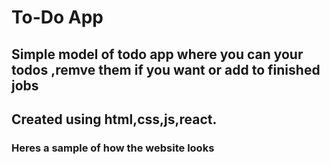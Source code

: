 # To-Do App

##  Simple model of todo app where you can your todos ,remve them if you want or add to finished jobs
## Created using html,css,js,react.
### Heres a sample of how the website looks
